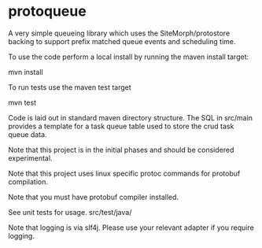 protoqueue
==========

A very simple queueing library which uses the SiteMorph/protostore backing to
support prefix matched queue events and scheduling time.

To use the code perform a local install by running the maven install target:

mvn install

To run tests use the maven test target

mvn test

Code is laid out in standard maven directory structure. The SQL in src/main
provides a template for a task queue table used to store the crud task queue
data.

Note that this project is in the initial phases and should be considered
experimental.

Note that this project uses linux specific protoc commands for protobuf 
compilation. 

Note that you must have protobuf compiler installed.

See unit tests for usage. src/test/java/

Note that logging is via slf4j. Please use your relevant adapter if you 
require logging.
